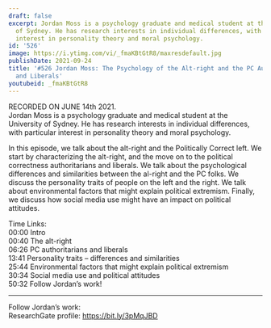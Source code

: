 ```yaml
---
draft: false
excerpt: Jordan Moss is a psychology graduate and medical student at the University
  of Sydney. He has research interests in individual differences, with particular
  interest in personality theory and moral psychology.
id: '526'
image: https://i.ytimg.com/vi/_fmaKBtGtR8/maxresdefault.jpg
publishDate: 2021-09-24
title: '#526 Jordan Moss: The Psychology of the Alt-right and the PC Authoritarians
  and Liberals'
youtubeid: _fmaKBtGtR8
---
```

<div class="timelinks">

RECORDED ON JUNE 14th 2021.  
Jordan Moss is a psychology graduate and medical student at the University of Sydney. He has research interests in individual differences, with particular interest in personality theory and moral psychology.

In this episode, we talk about the alt-right and the Politically Correct left.  We start by characterizing the alt-right, and the move on to the political correctness authoritarians and liberals. We talk about the psychological differences and similarities between the al-right and the PC folks. We discuss the personality traits of people on the left and the right. We talk about environmental factors that might explain political extremism. Finally, we discuss how social media use might have an impact on political attitudes.

Time Links:  
<time>00:00</time> Intro  
<time>00:40</time> The alt-right  
<time>06:26</time> PC authoritarians and liberals  
<time>13:41</time> Personality traits – differences and similarities  
<time>25:44</time> Environmental factors that might explain political extremism  
<time>30:34</time> Social media use and political attitudes  
<time>50:32</time> Follow Jordan’s work!

---

Follow Jordan’s work:  
ResearchGate profile: https://bit.ly/3pMqJBD
</div>

